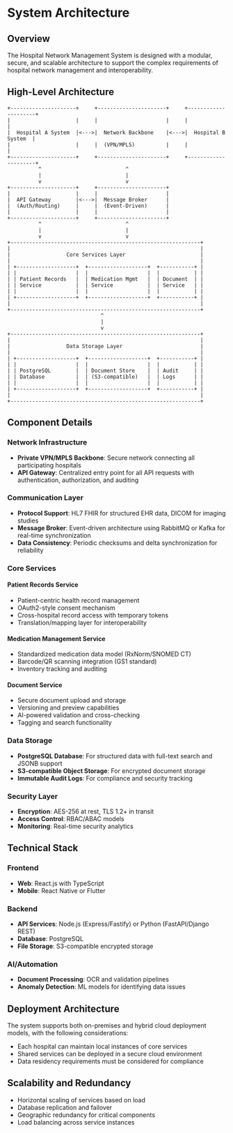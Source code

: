 # System Architecture

## Overview

The Hospital Network Management System is designed with a modular, secure, and scalable architecture to support the complex requirements of hospital network management and interoperability.

## High-Level Architecture

```
+---------------------+     +----------------------+     +---------------------+
|                     |     |                      |     |                     |
|  Hospital A System  |<--->|  Network Backbone    |<--->|  Hospital B System  |
|                     |     |  (VPN/MPLS)          |     |                     |
+---------------------+     +----------------------+     +---------------------+
          ^                           ^
          |                           |
          v                           v
+---------------------+     +----------------------+
|                     |     |                      |
|  API Gateway        |<--->|  Message Broker      |
|  (Auth/Routing)     |     |  (Event-Driven)      |
|                     |     |                      |
+---------------------+     +----------------------+
          ^                           ^
          |                           |
          v                           v
+-------------------------------------------------------------+
|                                                             |
|                  Core Services Layer                        |
|                                                             |
| +-------------------+  +-------------------+  +-----------+ |
| |                   |  |                   |  |           | |
| | Patient Records   |  | Medication Mgmt   |  | Document  | |
| | Service           |  | Service           |  | Service   | |
| |                   |  |                   |  |           | |
| +-------------------+  +-------------------+  +-----------+ |
|                                                             |
+-------------------------------------------------------------+
                              ^
                              |
                              v
+-------------------------------------------------------------+
|                                                             |
|                  Data Storage Layer                         |
|                                                             |
| +-------------------+  +-------------------+  +-----------+ |
| |                   |  |                   |  |           | |
| | PostgreSQL        |  | Document Store    |  | Audit     | |
| | Database          |  | (S3-compatible)   |  | Logs      | |
| |                   |  |                   |  |           | |
| +-------------------+  +-------------------+  +-----------+ |
|                                                             |
+-------------------------------------------------------------+
```

## Component Details

### Network Infrastructure

- **Private VPN/MPLS Backbone**: Secure network connecting all participating hospitals
- **API Gateway**: Centralized entry point for all API requests with authentication, authorization, and auditing

### Communication Layer

- **Protocol Support**: HL7 FHIR for structured EHR data, DICOM for imaging studies
- **Message Broker**: Event-driven architecture using RabbitMQ or Kafka for real-time synchronization
- **Data Consistency**: Periodic checksums and delta synchronization for reliability

### Core Services

#### Patient Records Service

- Patient-centric health record management
- OAuth2-style consent mechanism
- Cross-hospital record access with temporary tokens
- Translation/mapping layer for interoperability

#### Medication Management Service

- Standardized medication data model (RxNorm/SNOMED CT)
- Barcode/QR scanning integration (GS1 standard)
- Inventory tracking and auditing

#### Document Service

- Secure document upload and storage
- Versioning and preview capabilities
- AI-powered validation and cross-checking
- Tagging and search functionality

### Data Storage

- **PostgreSQL Database**: For structured data with full-text search and JSONB support
- **S3-compatible Object Storage**: For encrypted document storage
- **Immutable Audit Logs**: For compliance and security tracking

### Security Layer

- **Encryption**: AES-256 at rest, TLS 1.2+ in transit
- **Access Control**: RBAC/ABAC models
- **Monitoring**: Real-time security analytics

## Technical Stack

### Frontend

- **Web**: React.js with TypeScript
- **Mobile**: React Native or Flutter

### Backend

- **API Services**: Node.js (Express/Fastify) or Python (FastAPI/Django REST)
- **Database**: PostgreSQL
- **File Storage**: S3-compatible encrypted storage

### AI/Automation

- **Document Processing**: OCR and validation pipelines
- **Anomaly Detection**: ML models for identifying data issues

## Deployment Architecture

The system supports both on-premises and hybrid cloud deployment models, with the following considerations:

- Each hospital can maintain local instances of core services
- Shared services can be deployed in a secure cloud environment
- Data residency requirements must be considered for compliance

## Scalability and Redundancy

- Horizontal scaling of services based on load
- Database replication and failover
- Geographic redundancy for critical components
- Load balancing across service instances
